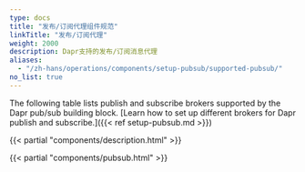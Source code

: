 ```yaml
---
type: docs
title: "发布/订阅代理组件规范"
linkTitle: "发布/订阅代理"
weight: 2000
description: Dapr支持的发布/订阅消息代理
aliases:
  - "/zh-hans/operations/components/setup-pubsub/supported-pubsub/"
no_list: true
---
```


The following table lists publish and subscribe brokers supported by the Dapr pub/sub building block. [Learn how to set up different brokers for Dapr publish and subscribe.]({{< ref setup-pubsub.md >}})

{{< partial "components/description.html" >}}

{{< partial "components/pubsub.html" >}}
